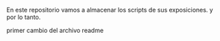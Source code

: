 En este repositorio vamos a almacenar los scripts de sus exposiciones.
y por lo tanto.

primer cambio del archivo readme
